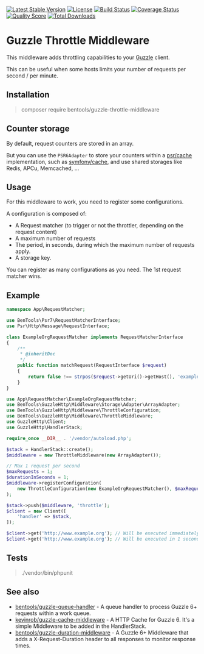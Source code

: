 [![Latest Stable Version](https://poser.pugx.org/bentools/guzzle-throttle-middleware/v/stable)](https://packagist.org/packages/bentools/guzzle-throttle-middleware)
[![License](https://poser.pugx.org/bentools/guzzle-throttle-middleware/license)](https://packagist.org/packages/bentools/guzzle-throttle-middleware)
[![Build Status](https://img.shields.io/travis/bpolaszek/guzzle-throttle-middleware/master.svg?style=flat-square)](https://travis-ci.org/bpolaszek/guzzle-throttle-middleware)
[![Coverage Status](https://coveralls.io/repos/github/bpolaszek/guzzle-throttle-middleware/badge.svg?branch=master)](https://coveralls.io/github/bpolaszek/guzzle-throttle-middleware?branch=master)
[![Quality Score](https://img.shields.io/scrutinizer/g/bpolaszek/guzzle-throttle-middleware.svg?style=flat-square)](https://scrutinizer-ci.com/g/bpolaszek/guzzle-throttle-middleware)
[![Total Downloads](https://poser.pugx.org/bentools/guzzle-throttle-middleware/downloads)](https://packagist.org/packages/bentools/guzzle-throttle-middleware)

# Guzzle Throttle Middleware

This middleware adds throttling capabilities to your [Guzzle](https://github.com/guzzle/guzzle) client.

This can be useful when some hosts limits your number of requests per second / per minute.

Installation
------------

> composer require bentools/guzzle-throttle-middleware


Counter storage
---------------

By default, request counters are stored in an array. 

But you can use the `PSR6Adapter` to store your counters within a [psr/cache](http://www.php-fig.org/psr/psr-6/) implementation,
such as [symfony/cache](https://symfony.com/doc/current/components/cache.html), and use shared storages like Redis, APCu, Memcached, ...

Usage
-----

For this middleware to work, you need to register some configurations.

A configuration is composed of:
* A Request matcher (to trigger or not the throttler, depending on the request content)
* A maximum number of requests
* The period, in seconds, during which the maximum number of requests apply.
* A storage key.

You can register as many configurations as you need. The 1st request matcher wins.

Example
-------

```php
namespace App\RequestMatcher;

use BenTools\Psr7\RequestMatcherInterface;
use Psr\Http\Message\RequestInterface;

class ExampleOrgRequestMatcher implements RequestMatcherInterface
{
    /**
     * @inheritDoc
     */
    public function matchRequest(RequestInterface $request)
    {
        return false !== strpos($request->getUri()->getHost(), 'example.org');
    }
}
```
```php
use App\RequestMatcher\ExampleOrgRequestMatcher;
use BenTools\GuzzleHttp\Middleware\Storage\Adapter\ArrayAdapter;
use BenTools\GuzzleHttp\Middleware\ThrottleConfiguration;
use BenTools\GuzzleHttp\Middleware\ThrottleMiddleware;
use GuzzleHttp\Client;
use GuzzleHttp\HandlerStack;

require_once __DIR__ . '/vendor/autoload.php';

$stack = HandlerStack::create();
$middleware = new ThrottleMiddleware(new ArrayAdapter());

// Max 1 request per second
$maxRequests = 1;
$durationInSeconds = 1;
$middleware->registerConfiguration(
    new ThrottleConfiguration(new ExampleOrgRequestMatcher(), $maxRequests, $durationInSeconds, 'example')
);

$stack->push($middleware, 'throttle');
$client = new Client([
    'handler' => $stack,
]);

$client->get('http://www.example.org'); // Will be executed immediately
$client->get('http://www.example.org'); // Will be executed in 1 second
```

Tests
-----

> ./vendor/bin/phpunit


See also
--------

* [bentools/guzzle-queue-handler](https://github.com/bpolaszek/guzzle-queue-handler) - A queue handler to process Guzzle 6+ requests within a work queue.
* [kevinrob/guzzle-cache-middleware](https://github.com/Kevinrob/guzzle-cache-middleware) - A HTTP Cache for Guzzle 6. It's a simple Middleware to be added in the HandlerStack.
* [bentools/guzzle-duration-middleware](https://github.com/bpolaszek/guzzle-duration-middleware) - A Guzzle 6+ Middleware that adds a X-Request-Duration header to all responses to monitor response times.